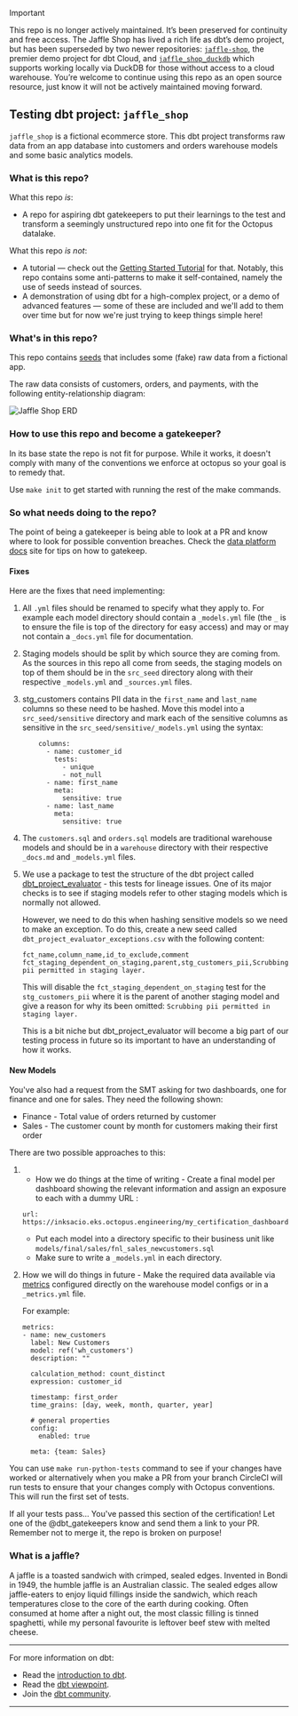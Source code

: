 > [!IMPORTANT]
> This repo is no longer actively maintained. It’s been preserved for continuity and free access. The Jaffle Shop has lived a rich life as dbt’s demo project, but has been superseded by two newer repositories: [`jaffle-shop`](https://github.com/dbt-labs/jaffle-shop), the premier demo project for dbt Cloud, and [`jaffle_shop_duckdb`](https://github.com/dbt-labs/jaffle_shop_duckdb) which supports working locally via DuckDB for those without access to a cloud warehouse. You’re welcome to continue using this repo as an open source resource, just know it will not be actively maintained moving forward.

## Testing dbt project: `jaffle_shop`

`jaffle_shop` is a fictional ecommerce store. This dbt project transforms raw data from an app database into customers and orders warehouse models and some basic analytics models.
### What is this repo?
What this repo _is_:
- A repo for aspiring dbt gatekeepers to put their learnings to the test and transform a seemingly unstructured repo into one fit for the Octopus datalake.   

What this repo _is not_:
- A tutorial — check out the [Getting Started Tutorial](https://docs.getdbt.com/tutorial/setting-up) for that. Notably, this repo contains some anti-patterns to make it self-contained, namely the use of seeds instead of sources.
- A demonstration of using dbt for a high-complex project, or a demo of advanced features — some of these are included and we'll add to them over time but for now we're just trying to keep things simple here!

### What's in this repo?
This repo contains [seeds](https://docs.getdbt.com/docs/building-a-dbt-project/seeds) that includes some (fake) raw data from a fictional app.

The raw data consists of customers, orders, and payments, with the following entity-relationship diagram:

![Jaffle Shop ERD](/etc/jaffle_shop_erd.png)

### How to use this repo and become a gatekeeper?

In its base state the repo is not fit for purpose. While it works, it doesn't comply with many of the conventions we enforce at octopus so your goal is to remedy that.

Use `make init` to get started with running the rest of the make commands. 

### So what needs doing to the repo?

The point of being a gatekeeper is being able to look at a PR and know where to look for possible convention breaches.
Check the [data platform docs](http://docs.eks.octopus.engineering/reference/dbt_gatekeeper_checklist/) site for tips on how to gatekeep.  

#### Fixes

Here are the fixes that need implementing:

1) All `.yml` files should be renamed to specify what they apply to. For example each model directory should contain a `_models.yml` file (the `_` is to ensure the file is top of the directory for easy access) and may or may not contain a `_docs.yml` file for documentation. 
2) Staging models should be split by which source they are coming from. As the sources in this repo all come from seeds, the staging models on top of them should be in the `src_seed` directory along with their respective `_models.yml` and `_sources.yml` files.
3) stg_customers contains PII data in the `first_name` and `last_name` columns so these need to be hashed. Move this model into a `src_seed/sensitive` directory and mark each of the sensitive columns as sensitive in the `src_seed/sensitive/_models.yml` using the syntax:
    ```
        columns:
          - name: customer_id
            tests:
              - unique
              - not_null
          - name: first_name
            meta:
              sensitive: true
          - name: last_name
            meta:
              sensitive: true
    ```
4) The `customers.sql` and `orders.sql` models are traditional warehouse models and should be in a `warehouse` directory with their respective `_docs.md` and `_models.yml` files.
5) We use a package to test the structure of the dbt project called [dbt_project_evaluator](https://github.com/dbt-labs/dbt-project-evaluator) - this tests for lineage issues. One of its major checks is to see if staging models refer to other staging models which is normally not allowed. 
 
   However, we need to do this when hashing sensitive models so we need to make an exception. To do this, create a new seed called `dbt_project_evaluator_exceptions.csv` with the following content:
   ```
   fct_name,column_name,id_to_exclude,comment
   fct_staging_dependent_on_staging,parent,stg_customers_pii,Scrubbing pii permitted in staging layer.
   ```
   This will disable the `fct_staging_dependent_on_staging` test for the `stg_customers_pii` where it is the parent of another staging model and give a reason for why its been omitted: `Scrubbing pii permitted in staging layer.`

   This is a bit niche but dbt_project_evaluator will become a big part of our testing process in future so its important to have an understanding of how it works. 
#### New Models

You've also had a request from the SMT asking for two dashboards, one for finance and one for sales. They need the following shown:
- Finance - Total value of orders returned by customer
- Sales - The customer count by month for customers making their first order

There are two possible approaches to this:
1) -  How we do things at the time of writing - Create a final model per dashboard showing the relevant information and assign an exposure to each with a dummy URL :
     ```
     url: https://inksacio.eks.octopus.engineering/my_certification_dashboard/
     ```
   - Put each model into a directory specific to their business unit like `models/final/sales/fnl_sales_newcustomers.sql`
   - Make sure to write a `_models.yml` in each directory.
2) How we will do things in future - Make the required data available via [metrics](https://docs.getdbt.com/docs/build/metrics) configured directly on the warehouse model configs or in a `_metrics.yml` file. 

   For example:
   ```
   metrics:
   - name: new_customers
     label: New Customers
     model: ref('wh_customers')
     description: ""

     calculation_method: count_distinct
     expression: customer_id

     timestamp: first_order
     time_grains: [day, week, month, quarter, year]

     # general properties
     config:
       enabled: true 

     meta: {team: Sales}
   ```








You can use `make run-python-tests` command to see if your changes have worked or alternatively when you make a PR from your branch CircleCI will run tests to ensure that your changes comply with Octopus conventions. This will run the first set of tests.

If all your tests pass... You've passed this section of the certification! Let one of the @dbt_gatekeepers know and send them a link to your PR.
Remember not to merge it, the repo is broken on purpose! 



### What is a jaffle?
A jaffle is a toasted sandwich with crimped, sealed edges. Invented in Bondi in 1949, the humble jaffle is an Australian classic. The sealed edges allow jaffle-eaters to enjoy liquid fillings inside the sandwich, which reach temperatures close to the core of the earth during cooking. Often consumed at home after a night out, the most classic filling is tinned spaghetti, while my personal favourite is leftover beef stew with melted cheese.

---
For more information on dbt:
- Read the [introduction to dbt](https://docs.getdbt.com/docs/introduction).
- Read the [dbt viewpoint](https://docs.getdbt.com/docs/about/viewpoint).
- Join the [dbt community](http://community.getdbt.com/).
---
